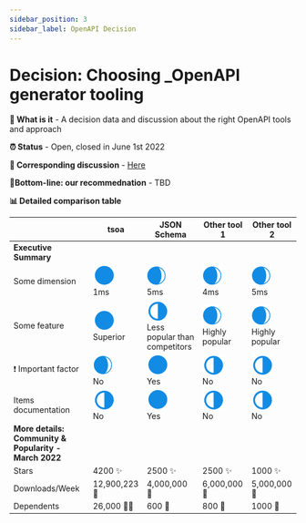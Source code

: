 ```yaml
---
sidebar_position: 3
sidebar_label: OpenAPI Decision
---
```


# Decision: Choosing **_OpenAPI** generator tooling

**📔 What is it** - A decision data and discussion about the right OpenAPI tools and approach

**⏰ Status** - Open, closed in June 1st 2022

**📁 Corresponding discussion** - [Here](https://github.com/practicajs/practica/issues/67)

**🎯Bottom-line: our recommednation** - TBD

**📊 Detailed comparison table**

| | tsoa | JSON Schema | Other tool 1 | Other tool 2 |
| --- | --- | --- | --- | --- |
| **Executive Summary** |
| Some dimension | ![Full](./img/full.png) <br/> 1ms | ![Almost full](./img/almost-full.png) <br/> 5ms |  ![Almost full](./img/almost-full.png) <br/> 4ms | ![Almost full](./img/almost-full.png) <br/> 5ms |
| Some feature | ![Full](./img/full.png) <br/> Superior | ![Partial](./img/partial.png) <br/> Less popular than competitors | ![Almost full](./img/almost-full.png) <br/> Highly popular | ![Almost full](./img/almost-full.png) <br/> Highly popular |
| ❗ Important factor | ![Almost full](./img/almost-full.png) <br/> No | ![Full](./img/full.png) <br/> Yes | ![Partial](./img/partial.png) <br/> No |  ![Partial](./img/partial.png) <br/> No |
| Items documentation | ![Partial](./img/partial.png) <br/> No | ![Full](./img/full.png) <br/> Yes | ![Partial](./img/partial.png) <br/> No |  ![Partial](./img/partial.png) <br/> No |
| **More details: Community & Popularity - March 2022** |
| Stars | 4200 ✨ | 2500 ✨ | 2500 ✨ | 1000 ✨ |
| Downloads/Week | 12,900,223 📁 | 4,000,000 📁 | 6,000,000 📁 | 5,000,000 📁 |
| Dependents | 26,000 👩‍👧 | 600 👧 | 800 👧 | 1000 👧 |
